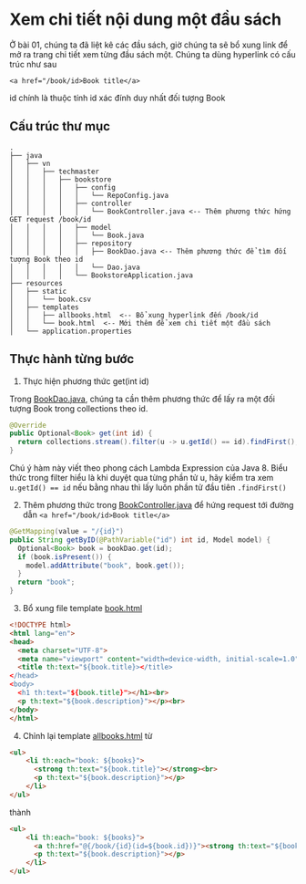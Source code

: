 # Xem chi tiết nội dung một đầu sách

Ở bài 01, chúng ta đã liệt kê các đầu sách, giờ chúng ta sẽ bổ xung link để mở ra trang chi tiết xem từng đầu sách một. Chúng ta dùng hyperlink có cấu trúc như sau

```<a href="/book/id>Book title</a>```

id chính là thuộc tính id  xác đính duy nhất đối tượng Book
## Cấu trúc thư mục

```
.
├── java
│   ├── vn
│   │   ├── techmaster
│   │   │   ├── bookstore
│   │   │   │   ├── config
│   │   │   │   │   └── RepoConfig.java
│   │   │   │   ├── controller
│   │   │   │   │   └── BookController.java <-- Thêm phương thức hứng GET request /book/id
│   │   │   │   ├── model
│   │   │   │   │   └── Book.java
│   │   │   │   ├── repository
│   │   │   │   │   ├── BookDao.java <-- Thêm phương thức để tìm đối tượng Book theo id
│   │   │   │   │   └── Dao.java
│   │   │   │   └── BookstoreApplication.java
├── resources
│   ├── static
│   │   └── book.csv
│   ├── templates
│   │   ├── allbooks.html  <-- Bổ xung hyperlink đến /book/id
│   │   └── book.html  <-- Mới thêm để xem chi tiết một đầu sách
│   └── application.properties
```

## Thực hành từng bước

1. Thực hiện phương thức get(int id)

Trong [BookDao.java](src/main/java/vn/techmaster/bookstore/repository/BookDao.java), chúng ta cần thêm phương thức để lấy ra một đối tượng Book trong collections theo id.
```java
@Override
public Optional<Book> get(int id) {
  return collections.stream().filter(u -> u.getId() == id).findFirst();
}
```

Chú ý hàm này viết theo phong cách Lambda Expression của Java 8. Biểu thức trong filter hiểu là khi duyệt qua từng phần tử u, hãy kiểm tra xem ```u.getId() == id``` nếu bằng nhau thì lấy luôn phần tử đầu tiên ```.findFirst()```

2. Thêm phương thức trong [BookController.java](src/main/java/vn/techmaster/bookstore/controller/BookController.java) để hứng request tới đường dẫn ```<a href="/book/id>Book title</a>```

```java
@GetMapping(value = "/{id}")
public String getByID(@PathVariable("id") int id, Model model) {
  Optional<Book> book = bookDao.get(id);
  if (book.isPresent()) {
    model.addAttribute("book", book.get());
  }    
  return "book";
}
```

3. Bổ xung file template [book.html](src/main/resources/templates/book.html)
```html
<!DOCTYPE html>
<html lang="en">
<head>
  <meta charset="UTF-8">
  <meta name="viewport" content="width=device-width, initial-scale=1.0">
  <title th:text="${book.title}></title>
</head>
<body>
  <h1 th:text="${book.title}"></h1><br>
  <p th:text="${book.description}"></p><br>
</body>
</html>
```

4. Chỉnh lại template [allbooks.html](src/main/resources/templates/allbooks.html) từ
```html
<ul>
    <li th:each="book: ${books}">
      <strong th:text="${book.title}"></strong><br>
      <p th:text="${book.description}"></p>
    </li>
</ul>
```
thành
```html
<ul>
    <li th:each="book: ${books}">
      <a th:href="@{/book/{id}(id=${book.id})}"><strong th:text="${book.title}"></strong></a><br>
      <p th:text="${book.description}"></p>
    </li>
</ul>
```

